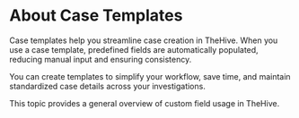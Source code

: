 # About Case Templates

Case templates help you streamline case creation in TheHive. When you use a case template, predefined fields are automatically populated, reducing manual input and ensuring consistency.

You can create templates to simplify your workflow, save time, and maintain standardized case details across your investigations.

This topic provides a general overview of custom field usage in TheHive.
